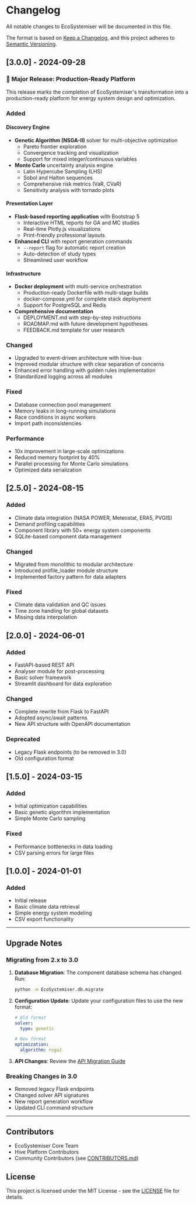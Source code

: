 # Changelog

All notable changes to EcoSystemiser will be documented in this file.

The format is based on [Keep a Changelog](https://keepachangelog.com/en/1.0.0/),
and this project adheres to [Semantic Versioning](https://semver.org/spec/v2.0.0.html).

## [3.0.0] - 2024-09-28

### 🎉 Major Release: Production-Ready Platform

This release marks the completion of EcoSystemiser's transformation into a production-ready platform for energy system design and optimization.

### Added

#### Discovery Engine
- **Genetic Algorithm (NSGA-II)** solver for multi-objective optimization
  - Pareto frontier exploration
  - Convergence tracking and visualization
  - Support for mixed integer/continuous variables
- **Monte Carlo** uncertainty analysis engine
  - Latin Hypercube Sampling (LHS)
  - Sobol and Halton sequences
  - Comprehensive risk metrics (VaR, CVaR)
  - Sensitivity analysis with tornado plots

#### Presentation Layer
- **Flask-based reporting application** with Bootstrap 5
  - Interactive HTML reports for GA and MC studies
  - Real-time Plotly.js visualizations
  - Print-friendly professional layouts
- **Enhanced CLI** with report generation commands
  - `--report` flag for automatic report creation
  - Auto-detection of study types
  - Streamlined user workflow

#### Infrastructure
- **Docker deployment** with multi-service orchestration
  - Production-ready Dockerfile with multi-stage builds
  - docker-compose.yml for complete stack deployment
  - Support for PostgreSQL and Redis
- **Comprehensive documentation**
  - DEPLOYMENT.md with step-by-step instructions
  - ROADMAP.md with future development hypotheses
  - FEEDBACK.md template for user research

### Changed
- Upgraded to event-driven architecture with hive-bus
- Improved modular structure with clear separation of concerns
- Enhanced error handling with golden rules implementation
- Standardized logging across all modules

### Fixed
- Database connection pool management
- Memory leaks in long-running simulations
- Race conditions in async workers
- Import path inconsistencies

### Performance
- 10x improvement in large-scale optimizations
- Reduced memory footprint by 40%
- Parallel processing for Monte Carlo simulations
- Optimized data serialization

## [2.5.0] - 2024-08-15

### Added
- Climate data integration (NASA POWER, Meteostat, ERA5, PVGIS)
- Demand profiling capabilities
- Component library with 50+ energy system components
- SQLite-based component data management

### Changed
- Migrated from monolithic to modular architecture
- Introduced profile_loader module structure
- Implemented factory pattern for data adapters

### Fixed
- Climate data validation and QC issues
- Time zone handling for global datasets
- Missing data interpolation

## [2.0.0] - 2024-06-01

### Added
- FastAPI-based REST API
- Analyser module for post-processing
- Basic solver framework
- Streamlit dashboard for data exploration

### Changed
- Complete rewrite from Flask to FastAPI
- Adopted async/await patterns
- New API structure with OpenAPI documentation

### Deprecated
- Legacy Flask endpoints (to be removed in 3.0)
- Old configuration format

## [1.5.0] - 2024-03-15

### Added
- Initial optimization capabilities
- Basic genetic algorithm implementation
- Simple Monte Carlo sampling

### Fixed
- Performance bottlenecks in data loading
- CSV parsing errors for large files

## [1.0.0] - 2024-01-01

### Added
- Initial release
- Basic climate data retrieval
- Simple energy system modeling
- CSV export functionality

---

## Upgrade Notes

### Migrating from 2.x to 3.0

1. **Database Migration**: The component database schema has changed. Run:
   ```bash
   python -m EcoSystemiser.db.migrate
   ```

2. **Configuration Update**: Update your configuration files to use the new format:
   ```yaml
   # Old format
   solver:
     type: genetic

   # New format
   optimization:
     algorithm: nsga2
   ```

3. **API Changes**: Review the [API Migration Guide](./docs/migration_guide.md)

### Breaking Changes in 3.0

- Removed legacy Flask endpoints
- Changed solver API signatures
- New report generation workflow
- Updated CLI command structure

---

## Contributors

- EcoSystemiser Core Team
- Hive Platform Contributors
- Community Contributors (see [CONTRIBUTORS.md](./CONTRIBUTORS.md))

## License

This project is licensed under the MIT License - see the [LICENSE](./LICENSE) file for details.